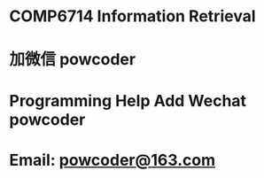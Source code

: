 # COMP6714 Information Retrieval
# 加微信 powcoder

# Programming Help Add Wechat powcoder

# Email: powcoder@163.com

